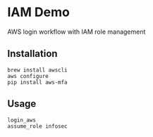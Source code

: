 # IAM Demo

AWS login workflow with IAM role management 

## Installation
```
brew install awscli
aws configure
pip install aws-mfa
```

## Usage

```javascript
login_aws
assume_role infosec
```
